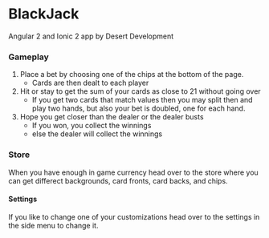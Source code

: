 # BlackJack
Angular 2 and Ionic 2 app by Desert Development

### Gameplay

1. Place a bet by choosing one of the chips at the bottom of the page.
    * Cards are then dealt to each player
2. Hit or stay to get the sum of your cards as close to 21 without going over
    * If you get two cards that match values then you may split then and play two hands, but also your bet is doubled, one for each hand.
3. Hope you get closer than the dealer or the dealer busts
    * If you won, you collect the winnings
    * else the dealer will collect the winnings

### Store

When you have enough in game currency head over to the store where you can get differect backgrounds, card fronts, card backs, and chips.

#### Settings

If you like to change one of your customizations head over to the settings in the side menu to change it.

